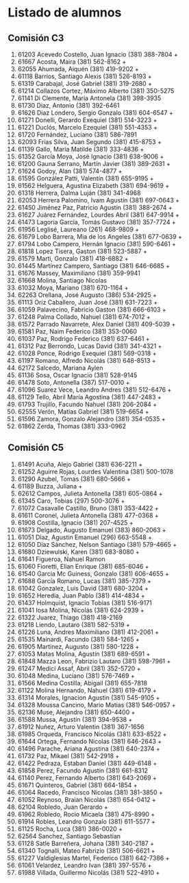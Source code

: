 # Listado de alumnos

## Comisión C3
01.  61203  Acevedo Costello, Juan Ignacio            (381) 388-7804            +
02.  61667  Acosta, Maira                             (381) 562-8162            +
03.  62055  Ahumada, Aiquén                           (381) 419-9202            +
04.  61118  Barrios, Santiago Alexis                  (381) 526-8193            +
05.  61319  Carabajal, José Gabriel                   (381) 319-2680            +
06.  61214  Collazos Cortez, Máximo Alberto           (381) 350-5275            
07.  61141  Di Clemente, María Antonela               (381) 398-3935            
08.  61730  Diaz, Antonio                             (381) 392-6461            
09.  61626  Diaz Londero, Sergio Gonzalo              (381) 604-6547            +
10.  61271  Donelli, Gerardo Exequiel                 (381) 514-3223            +
11.  61221  Duclós, Marcelo Ezequiel                  (381) 551-4353            +
12.  61720  Fernández, Luciano                        (381) 586-7891            
13.  62093  Frías Silva, Juan Segundo                 (381) 415-8753            +
14.  61139  Gallo, María Matilde                      (381) 333-4836            +
15.  61352  García Moya, José Ignacio                 (381) 638-9006            +
16.  61200  Gauna Serrano, Martín Javier              (381) 389-2631            +
17.  61624  Godoy, Alan                               (381) 574-4877            +
18.  61595  González Patti, Valentín                  (381) 655-9195            +
19.  61562  Helguera, Agustina Elizabeth              (381) 694-9619            +
20.  61318  Herrera, Dalma Luján                      (381) 341-4968            
21.  62053  Herrera Palomino, Ivam Agustín            (381) 697-0643            +
22.  61450  Jiménez Paz, Patricio Agustín             (381) 388-2674            +
23.  61627  Juárez Fernández, Lourdes Abril           (381) 647-9914            +
24.  61473  Lagoria García, Tomás Gustavo             (381) 357-7724            +
25.  61956  Leglisé, Laureano                         (261) 468-9809            +
26.  61679  Lobo Barrera, Mia de los Angeles          (381) 677-0639            +
27.  61794  Lobo Campero, Hernán Ignacio              (381) 590-6461            +
28.  61818  Lopez Tisera, Gaston                      (381) 523-5887            +
29.  61579  Marti, Gonzalo                            (381) 418-6882            +
30.  61445  Martínez Campero, Santiago                (381) 646-6685            +
31.  61676  Massey, Maximiliano                       (381) 359-9941            
32.  61668  Molina, Santiago Nicolas                                            
33.  61032  Moya, Mariano                             (381) 670-1164            +
34.  62263  Orellana, José Augusto                    (386) 534-2925            +
35.  61113  Oriz Caballero, Juan José                 (381) 631-7223            +
36.  61059  Palavecino, Fabricio Gaston               (381) 666-6103            +
37.  61248  Palma Collado, Nahuel                     (381) 674-7012            +
38.  61572  Parrado Navarrete, Alex Daniel            (381) 409-5039            +
39.  61581  Paz, Naim Federico                        (381) 353-0060            
40.  61037  Paz, Rodrigo Federico                     (381) 637-6461            +
41.  61312  Paz Berrondo, Lucas David                 (381) 341-4321            +
42.  61028  Ponce, Rodrigo Exequiel                   (381) 569-0318            +
43.  61197  Romano, Alfredo Nicolás                   (381) 648-8513            +
44.  62172  Salcedo, Mariana Aylen                                              
45.  61136  Sosa, Oscar Ignacio                       (381) 528-9145            
46.  61478  Soto, Antonella                           (387) 517-0010            +
47.  61096  Suarez Vece, Leandro Andres               (381) 512-6476            +
48.  61129  Tello, Abril María Agostina               (381) 447-2483            +
49.  61793  Trujillo, Facundo Nahuel                  (381) 206-2084            +
50.  62555  Verón, Matias Gabriel                     (381) 519-6654            +
51.  61596  Zamora, Gonzalo Alejandro                 (381) 354-0535            +
52.  61862  Zerda, Thomas                             (381) 333-0962            

## Comisión C5
01.  61491  Acuña, Alejo Gabriel                      (381) 636-2211            +
02.  61252  Aguirre Rojas, Lourdes Valentina          (381) 500-1078            
03.  61290  Azubel, Tomas                             (381) 680-5666            +
04.  61189  Buzza, Juliana                                                      +
05.  62612  Campos, Julieta Antonella                 (381) 605-0864            +
06.  61345  Caro, Tobias                              (297) 500-3076            +
07.  61072  Casavalle Castillo, Bruno                 (381) 353-4422            +
08.  61611  Coronel, Julieta Antonella                (381) 477-0368            +
09.  61908  Costilla, Ignacio                         (381) 207-4525            +
10.  61673  Delgado, Augusto Emanuel                  (383) 860-2063            +
11.  61051  Diaz, Agustin Emanuel                     (296) 663-5548            +
12.  61050  Diaz Sánchez, Nelson Santiago             (381) 579-4665            +
13.  61680  Dziewulski, Karen                         (381) 683-8080            +
14.  61641  Figueroa, Nahuel Ramon                                              
15.  61060  Fioretti, Elian Enrique                   (381) 685-6046            +
16.  61540  Garcia Mc Guiness, Gonzalo                (381) 606-4655            +
17.  61688  García Romano, Lucas                      (381) 385-7379            +
18.  61042  Gonzalez, Luis David                      (381) 680-3204            +
19.  61652  Heredia, Juan Pablo                       (381) 414-4834            +
20.  61437  Holmquist, Ignacio Tobias                 (381) 516-9171            
21.  61041  Iosa Molina, Nicolás                      (381) 624-2939            +
22.  61322  Juarez, Thiago                            (381) 418-2169            
23.  61218  Liendo, Lautaro                           (381) 582-5319            +
24.  61226  Luna, Andres Maximiliano                  (381) 412-2061            +
25.  61535  Mainardi, Facundo                         (381) 584-1265            +
26.  61905  Martinez, Augusto                         (381) 580-1228            +
27.  61053  Matas Molina, Agustín                     (381) 689-6591            +
28.  61848  Mazza Leon, Fabrizio Lautaro              (381) 598-7961            +
29.  61247  Medici Assaf, Abril                       (381) 352-5720            +
30.  61048  Medina, Luciano                           (381) 576-7469            +
31.  61566  Medina Costilla, Abigail                  (381) 655-7818            
32.  61122  Molina Hernando, Nahuel                   (381) 619-4179            +
33.  61314  Morales, Ignacion Agustin                 (381) 545-9105            +
34.  61328  Moussa Cancino, Mario Matias              (381) 546-0957            +
35.  62136  Muse, Alejandro                           (381) 650-4400            +
36.  61588  Mussa, Agustín                            (381) 394-9538            +
37.  61912  Nuñez, Arturo Valentin                    (381) 367-1656            
38.  61985  Orqueda, Francisco Nicolás                (381) 633-8522            +
39.  61644  Ortega, Fernando Nicolas                  (381) 646-2643            +
40.  61496  Parache, Ariana Agustina                  (381) 640-2374            +
41.  61732  Paz, Mikael                               (381) 542-2918            +
42.  61422  Pedraza, Estaban Daniel                   (381) 449-6148            +
43.  61858  Perez, Facundo Agustin                    (381) 661-8312            
44.  61140  Perez, Fernando Alberto                   (381) 643-2069            +
45.  61671  Quinteros, Gabriel                        (381) 664-1854            +
46.  61064  Racedo, Francisco Nicolas                 (381) 381-3850            +
47.  61052  Reynoso, Braian Nicolás                   (381) 654-0412            +
48.  62104  Robledo, Juan Gerardo                                               +
49.  61962  Robledo, Rocio Micaela                    (381) 475-8990            +
50.  61914  Robles, Leandro Gonzalo                   (381) 611-5577            +
51.  61125  Rocha, Luca                               (381) 386-0020            +
52.  62564  Sanchez, Santiago Sebastian                                         
53.  61128  Satle Barreñera, Johana                   (381) 340-2187            +
54.  61340  Tognalli, Mateo Fabrizio                  (381) 506-6621            +
55.  61227  Valdiglesias Martel, Federico             (381) 642-7386            +
56.  61061  Velardez, Leandro Ivan                    (381) 397-5576            +
57.  61988  Villada, Guillermo Nicolás                (381) 522-4910            +

